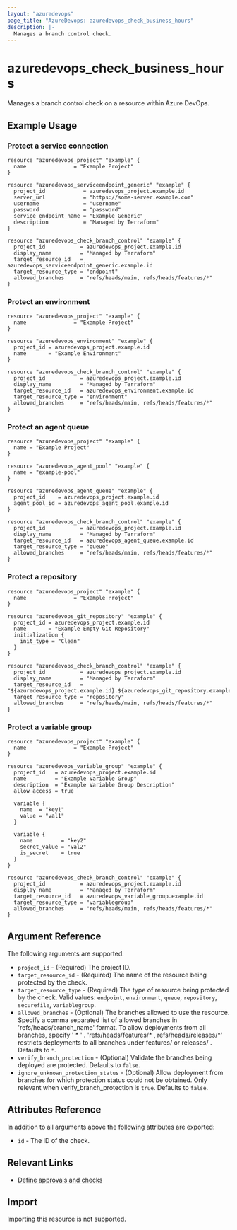 ```yaml
---
layout: "azuredevops"
page_title: "AzureDevops: azuredevops_check_business_hours"
description: |-
  Manages a branch control check.
---
```


# azuredevops_check_business_hours

Manages a branch control check on a resource within Azure DevOps.

## Example Usage

### Protect a service connection

```hcl
resource "azuredevops_project" "example" {
  name               = "Example Project"
}

resource "azuredevops_serviceendpoint_generic" "example" {
  project_id            = azuredevops_project.example.id
  server_url            = "https://some-server.example.com"
  username              = "username"
  password              = "password"
  service_endpoint_name = "Example Generic"
  description           = "Managed by Terraform"
}

resource "azuredevops_check_branch_control" "example" {
  project_id           = azuredevops_project.example.id
  display_name         = "Managed by Terraform"
  target_resource_id   = azuredevops_serviceendpoint_generic.example.id
  target_resource_type = "endpoint"
  allowed_branches     = "refs/heads/main, refs/heads/features/*"
}
```

### Protect an environment

```hcl
resource "azuredevops_project" "example" {
  name               = "Example Project"
}

resource "azuredevops_environment" "example" {
  project_id = azuredevops_project.example.id
  name       = "Example Environment"
}

resource "azuredevops_check_branch_control" "example" {
  project_id           = azuredevops_project.example.id
  display_name         = "Managed by Terraform"
  target_resource_id   = azuredevops_environment.example.id
  target_resource_type = "environment"
  allowed_branches     = "refs/heads/main, refs/heads/features/*"
}
```

### Protect an agent queue

```hcl
resource "azuredevops_project" "example" {
  name = "Example Project"
}

resource "azuredevops_agent_pool" "example" {
  name = "example-pool"
}

resource "azuredevops_agent_queue" "example" {
  project_id    = azuredevops_project.example.id
  agent_pool_id = azuredevops_agent_pool.example.id
}

resource "azuredevops_check_branch_control" "example" {
  project_id           = azuredevops_project.example.id
  display_name         = "Managed by Terraform"
  target_resource_id   = azuredevops_agent_queue.example.id
  target_resource_type = "queue"
  allowed_branches     = "refs/heads/main, refs/heads/features/*"
}
```

### Protect a repository

```hcl
resource "azuredevops_project" "example" {
  name               = "Example Project"
}

resource "azuredevops_git_repository" "example" {
  project_id = azuredevops_project.example.id
  name       = "Example Empty Git Repository"
  initialization {
    init_type = "Clean"
  }
}

resource "azuredevops_check_branch_control" "example" {
  project_id           = azuredevops_project.example.id
  display_name         = "Managed by Terraform"
  target_resource_id   = "${azuredevops_project.example.id}.${azuredevops_git_repository.example.id}"
  target_resource_type = "repository"
  allowed_branches     = "refs/heads/main, refs/heads/features/*"
}
```

### Protect a variable group

```hcl
resource "azuredevops_project" "example" {
  name               = "Example Project"
}

resource "azuredevops_variable_group" "example" {
  project_id   = azuredevops_project.example.id
  name         = "Example Variable Group"
  description  = "Example Variable Group Description"
  allow_access = true

  variable {
    name  = "key1"
    value = "val1"
  }

  variable {
    name         = "key2"
    secret_value = "val2"
    is_secret    = true
  }
}

resource "azuredevops_check_branch_control" "example" {
  project_id           = azuredevops_project.example.id
  display_name         = "Managed by Terraform"
  target_resource_id   = azuredevops_variable_group.example.id
  target_resource_type = "variablegroup"
  allowed_branches     = "refs/heads/main, refs/heads/features/*"
}
```

## Argument Reference

The following arguments are supported:

- `project_id` - (Required) The project ID.
- `target_resource_id` - (Required) The name of the resource being protected by the check.
- `target_resource_type` - (Required) The type of resource being protected by the check. Valid values: `endpoint`, `environment`, `queue`, `repository`, `securefile`, `variablegroup`.
- `allowed_branches` - (Optional) The branches allowed to use the resource. Specify a comma separated list of allowed branches in 'refs/heads/branch_name' format. To allow deployments from all branches, specify ' * ' . 'refs/heads/features/* , refs/heads/releases/*' restricts deployments to all branches under features/ or releases/ . Defaults to `*`.
- `verify_branch_protection` - (Optional) Validate the branches being deployed are protected. Defaults to `false`.
- `ignore_unknown_protection_status` - (Optional) Allow deployment from branches for which protection status could not be obtained. Only relevant when verify_branch_protection is `true`. Defaults to `false`.

## Attributes Reference

In addition to all arguments above the following attributes are exported:

- `id` - The ID of the check.

## Relevant Links

- [Define approvals and checks](https://learn.microsoft.com/en-us/azure/devops/pipelines/process/approvals?view=azure-devops&tabs=check-pass)

## Import

Importing this resource is not supported.
